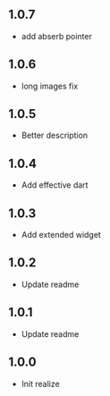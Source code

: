 ## 1.0.7

  - add abserb pointer

## 1.0.6

  - long images fix

## 1.0.5

  - Better description

## 1.0.4

  - Add effective dart

## 1.0.3

  - Add extended widget

## 1.0.2

  - Update readme

## 1.0.1

  - Update readme

## 1.0.0

  - Init realize 
